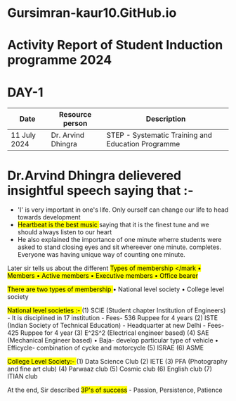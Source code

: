 # Gursimran-kaur10.GitHub.io
# Activity Report of Student Induction programme 2024
# DAY-1 
| Date | Resource person | Description |
| ----- | ------------- | ------------ |
| 11 July 2024 | Dr. Arvind Dhingra | STEP - Systematic Training and Education Programme |
# Dr.Arvind Dhingra delievered insightful speech saying that :-
  - 'I' is very important in one's life. Only ourself can change our life to head towards development
  - <mark> Heartbeat is the best music </mark> saying that it is the finest tune and we should always listen to our heart
  - He also explained the importance of one minute wherre students were asked to stand closing eyes and sit whereever one minute.  completes. Everyone was having unique way of counting one minute.

Later sir tells us about the different <mark> Types of membership </mark
    • Members
    • Active members
    • Executive members
    • Office bearer
    
<mark> There are two types of membership </mark>
    • National level society 
    • College level society 
    
<mark> National level societies :- </mark>
(1) SCIE (Student chapter Institution of Engineers)
    - It is disciplined in 17 institution
    - Fees- 536 Ruppee for 4 years
(2) ISTE (Indian Society of Technical Education)
    - Headquarter at new Delhi
    - Fees- 425 Ruppee for 4 year
(3) E^2S^2 (Electrical engineer based)
(4) SAE (Mechanical Engineer based)
      • Baja- develop particular type of vehicle
      • Efficycle- combination of cycke and motorcycle 
(5) ISRAE
(6) ASME

<mark> College Level Society:- </mark>
(1) Data Science Club
(2) IETE
(3) PFA (Photography and fine art club)
(4) Parwaaz club
(5) Cosmic club
(6) English club
(7) ITIAN club

At the end, Sir described <mark>3P's of success</mark> - Passion, Persistence, Patience 

   
